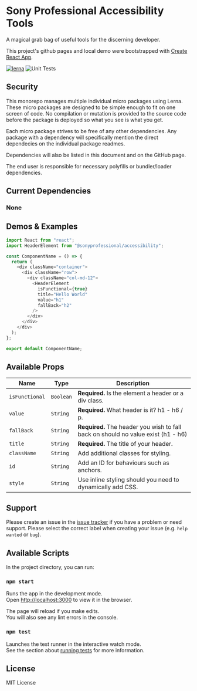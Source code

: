 # Sony Professional Accessibility Tools

A magical grab bag of useful tools for the discerning developer.

This project's github pages and local demo were bootstrapped with [Create React App](https://github.com/facebook/create-react-app).

[![lerna](https://img.shields.io/badge/maintained%20with-lerna-cc00ff.svg)](https://lerna.js.org/) ![Unit Tests](https://github.com/PenguinOfWar/bagofholding/workflows/Unit%20Tests/badge.svg)

## Security

This monorepo manages multiple individual micro packages using Lerna. These micro packages are designed to be simple enough to fit on one screen of code. No compilation or mutation is provided to the source code before the package is deployed so what you see is what you get.

Each micro package strives to be free of any other dependencies. Any package with a dependency will specifically mention the direct dependecies on the individual package readmes.

Dependencies will also be listed in this document and on the GitHub page.

The end user is responsible for necessary polyfills or bundler/loader dependencies.

## Current Dependencies

### None

## Demos & Examples

```js
import React from "react";
import HeaderElement from "@sonyprofessional/accessibility";

const ComponentName = () => {
  return (
    <div className="container">
      <div className="row">
        <div className="col-md-12">
          <HeaderElement
            isFunctional={true}
            title="Hello World"
            value="h1"
            fallBack="h2"
          />
        </div>
      </div>
    </div>
  );
};

export default ComponentName;
```

## Available Props

| Name           | Type      | Description                                                                       |
| -------------- | --------- | --------------------------------------------------------------------------------- |
| `isFunctional` | `Boolean` | **Required.** Is the element a header or a div class.                             |
| `value`        | `String`  | **Required.** What header is it? h1 - h6 / p.                                     |
| `fallBack`     | `String`  | **Required.** The header you wish to fall back on should no value exist (h1 - h6) |
| `title`        | `String`  | **Required.** The title of your header.                                           |
| `className`    | `String`  | Add additional classes for styling.                                               |
| `id`           | `String`  | Add an ID for behaviours such as anchors.                                         |
| `style`        | `String`  | Use inline styling should you need to dynamically add CSS.                        |

## Support

Please create an issue in the [issue tracker](https://github.com/sonyprofessional/accessibility/issues) if you have a problem or need support. Please select the correct label when creating your issue (e.g. `help wanted` or `bug`).

## Available Scripts

In the project directory, you can run:

### `npm start`

Runs the app in the development mode.<br />
Open [http://localhost:3000](http://localhost:3000) to view it in the browser.

The page will reload if you make edits.<br />
You will also see any lint errors in the console.

### `npm test`

Launches the test runner in the interactive watch mode.<br />
See the section about [running tests](https://facebook.github.io/create-react-app/docs/running-tests) for more information.

## License

MIT License
